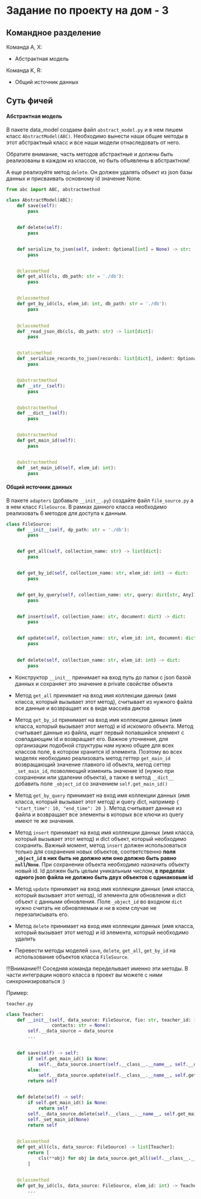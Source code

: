# Задание по проекту на дом - 3


## Командное разделение
Команда А, X:  
* Абстрактная модель

Команда K, R:  
* Общий источник данных

## Суть фичей

#### Абстрактная модель

В пакете data_model создаем файл `abstract_model.py` и в нем пишем класс `AbstractModel(ABC)`. Необходимо вынести наши общие методы в этот абстрактный класс и все наши модели отнаследовать от него.

Обратите внимание, часть методов абстрактные и должны быть реализованы в каждом из классов, но быть объявлены в абстрактном!

А еще реализуйте метод `delete`. Он должен удалять объект из json базы данных и присваивать основному id значение None.

```python
from abc import ABC, abstractmethod

class AbstractModel(ABC):
    def save(self):
        pass


    def delete(self):
        pass


    def serialize_to_json(self, indent: Optional[int] = None) -> str:
        pass


    @classmethod
    def get_all(cls, db_path: str = './db'):
        pass


    @classmethod
    def get_by_id(cls, elem_id: int, db_path: str = './db'):
        pass

    
    @classmethod
    def _read_json_db(cls, db_path: str) -> list[dict]:
        pass


    @staticmethod
    def _serialize_records_to_json(records: list[dict], indent: Optional[int] = None):
        pass


    @abstractmethod
    def __str__(self):
        pass


    @abstractmethod
    def __dict__(self):
        pass


    @abstractmethod
    def get_main_id(self):
        pass


    @abstractmethod
    def _set_main_id(self, elem_id: int):
        pass
```

#### Общий источник данных

В пакете `adapters` (добавьте `__init__.py`) создайте файл `file_source.py` а в нем класс `FileSource`. В рамках данного класса необходимо реализовать 6 методов для доступа к данным.

```python
class FileSource:
    def __init__(self, dp_path: str = './db'):
        pass


    def get_all(self, collection_name: str) -> list[dict]:
        pass


    def get_by_id(self, collection_name: str, elem_id: int) -> dict:
        pass


    def get_by_query(self, collection_name: str, query: dict[str, Any]) -> list[dict]:
        pass


    def insert(self, collection_name: str, document: dict) -> dict:
        pass


    def update(self, collection_name: str, elem_id: int, document: dict) -> dict:
        pass

    
    def delete(self, collection_name: str, elem_id: int) -> dict:
        pass
```

* Конструктор `__init__` принимает на вход путь до папки с json базой данных и сохраняет это значение в private свойстве объекта

* Метод `get_all` принимает на вход имя коллекции данных (имя класса, который вызывает этот метод), считывает из нужного файла все данные и возвращает их в виде массива диктов

* Метод `get_by_id` принимает на вход имя коллекции данных (имя класса, который вызывает этот метод) и id искомого объекта. Метод считывает данные из файла, ищет первый попавшийся элемент с совпадающим id и возвращает его. Важное уточнения, для организации подобной структуры нам нужно общее для всех классов поле, в котором хранится id элемента. Поэтому во всех моделях необходимо реализовать метод геттер `get_main_id` возвращающий значение главного id объекта, метод сеттер `_set_main_id`, позволяющий изменить значение id (нужно при сохранении или удалении объекта), а также в метод `__dict__` добавить поле `_object_id` со значением `self.get_main_id()`

* Метод `get_by_query` принимает на вход имя коллекции данных (имя класса, который вызывает этот метод) и query dict, например `{ "start_time": 10, "end_time": 20 }`. Метод считывает данные из файла и возвращает все элементы в которых все ключи из query имеют те же значения.

* Метод `insert` принимает на вход имя коллекции данных (имя класса, который вызывает этот метод) и dict объект, который необходимо сохранить. Важный момент, метод `insert` должен использоваться только для сохранения новых объектов, соответственно **поля `_object_id` в них быть не должно или оно должно быть равно `null`/`None`**. При сохранении объекта необходимо назначить объекту новый id. Id должен быть целым уникальным числом, **в пределах одного json файла не должно быть двух объектов с одинаковым id**

* Метод `update` принимает на вход имя коллекции данных (имя класса, который вызывает этот метод), id элемента для обновления и dict объект с данными обновления. Поле `_object_id` во входном `dict` нужно считать не обновляемым и ни в коем случае не перезаписывать его.

* Метод `delete` принимает на вход имя коллекции данных (имя класса, который вызывает этот метод) и id элемента, который необходимо удалить

* Перевести методы моделей `save`, `delete`, `get_all`, `get_by_id` на использование объектов класса `FileSource`.

!!!Внимание!!! Соседняя команда переделывает именно эти методы. В части интеграции нового класса в проект вы можете с ними синхронизироваться :)

Пример:

`teacher.py`
```python
class Teacher:
    def __init__(self, data_source: FileSource, fio: str, teacher_id: int, subject: str, office_id: int = None, bio: str = None,
                 contacts: str = None):
        self.__data_source = data_source
        ...

    
    def save(self) -> self:
        if self.get_main_id() is None:
            self.__data_source.insert(self.__class__.__name__, self.__dict__())
        else:
            self.__data_source.update(self.__class__.__name__, self.get_main_id(), self.__dict__())
        return self


    def delete(self) -> self:
        if self.get_main_id() is None:
            return self
        self.__data_source.delete(self.__class__.__name__, self.get_main_id())
        self._set_main_id(None)
        return self

    
    @classmethod
    def get_all(cls, data_source: FileSource) -> list[Teacher]:
        return [
            cls(**obj) for obj in data_source.get_all(self.__class__.__name__)
        ]


    @classmethod
    def get_by_id(cls, data_source: FileSource, elem_id: int) -> Teacher:
        ...
```